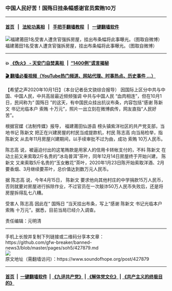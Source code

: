 ### 中国人民好苦！国殇日挂条幅感谢官员索贿10万
------------------------

#### [首页](https://github.com/gfw-breaker/banned-news3/blob/master/README.md) &nbsp;&nbsp;|&nbsp;&nbsp; [法轮功真相](https://github.com/begood0513/basic/blob/master/README.md)  &nbsp;&nbsp;|&nbsp;&nbsp; [手把手翻墙教程](https://github.com/gfw-breaker/guides/wiki)  &nbsp;&nbsp;|&nbsp;&nbsp; [一键翻墙软件](https://github.com/gfw-breaker/nogfw/blob/master/README.md)  



<div><img alt="福建莆田1名受害人遭贪官强拆房屋，挂出布条幅将此事曝光。（图取自微博）" src="https://img.soundofhope.org/2020-10/1601605682322.jpg"/>
<br/><figcaption class="caption">
 福建莆田1名受害人遭贪官强拆房屋，挂出布条幅将此事曝光。（图取自微博）
</figcaption></div><hr/>

#### 💥 [《伪火》 - 天安门自焚真相 ](http://158.247.195.190:10000/videos/blog/weihuo.html)&nbsp; |&nbsp; [“1400例”谎言揭秘  ](http://158.247.195.190:10000/videos/blog/jiexi1400.html)

#### [ 🎬  翻墙必看视频（YouTube热门频道、网站代理、时事热点、历史事件 ...）](https://github.com/gfw-breaker/links/blob/master/banned.md)

<div><div class="Content__Wrapper sc-1bvya0-0 grZQxZ">
 <p class="meta-top">
  <span class="meta">
   【希望之声2020年10月1日】（本台记者岳文骁综合报导）
  </span>
  因国际上区分中共与中国、中国人民，中共高层最近频频强调
  <ok href="/term/338038">
   中共与中国人民
  </ok>
  “血肉相连”，但在10月1日，民间称为“
  <ok href="/term/50054">
   国殇日
  </ok>
  ”的这天，有中国民众挂出抗议布条，内容包括“感谢
  <ok href="/term/388729">
   陈新文
  </ok>
  书记光临本户
  <ok href="/term/388723">
   索贿
  </ok>
  十万元”，照片一出立刻在微博疯传，网友直指“人民好苦”。
 </p>
 <p>
  根据官媒《法制传媒》报导，
  <ok href="/term/388720">
   福建莆田仙游县
  </ok>
  榜头镇紫洋社区的共产党支部，当地书记
  <ok href="/term/388729">
   陈新文
  </ok>
  把正在兴建房屋的村民当成提款机，村民
  <ok href="/term/388726">
   陈志高
  </ok>
  向当局检举，指
  <ok href="/term/388729">
   陈新文
  </ok>
  从去年11月房屋兴建期间，以手续审批不过为由，成功
  <ok href="/term/388723">
   索贿
  </ok>
  10万人民币。
 </p>
 <div class="AD_Embed__Wrap-sc-1xslmin-0 igMuqX module desktop">
  <div>
  </div>
 </div>
 <p>
  <ok href="/term/388726">
   陈志高
  </ok>
  说，被逼迫付出的这笔贿款是用家人的信用卡转帐支付的，不料
  <ok href="/term/388729">
   陈新文
  </ok>
  在动土前又来索取2斤名贵的“冰岛普洱”茶叶，同年12月14日房屋终于开始兴建，
  <ok href="/term/388729">
   陈新文
  </ok>
  又来索取5斤名贵的“玉女散花”茶叶，2020年1月23日陈开始索取洋酒、2月要香烟、3月继续要茶叶，总价值达到数万元人民币。
 </p>
 <p>
  据
  <ok href="/term/388726">
   陈志高
  </ok>
  说，今年4月15日，
  <ok href="/term/388729">
   陈新文
  </ok>
  要求他向其他村庄的中学捐款15万人民币，否则就要对房屋进行拆除作业，不过官员在一次敲诈50万人民币失败后，还是将房屋拆得乱七八糟。
 </p>
 <p>
  受害人
  <ok href="/term/388726">
   陈志高
  </ok>
  因此在“
  <ok href="/term/50054">
   国殇日
  </ok>
  ”当天挂出布条，写上“感谢
  <ok href="/term/388729">
   陈新文
  </ok>
  书记光临本户
  <ok href="/term/388723">
   索贿
  </ok>
  十万元”。据悉，目前当局已经介入调查。
 </p>
 <p class="meta-btm">
  责任编辑：元明清
 </p>
</div>
</div>
<hr/>
手机上长按并复制下列链接或二维码分享本文章：<br/>
https://github.com/gfw-breaker/banned-news3/blob/master/pages/soh5/427879.md <br/>
<a href='https://github.com/gfw-breaker/banned-news3/blob/master/pages/soh5/427879.md'><img src='https://github.com/gfw-breaker/banned-news3/blob/master/pages/soh5/427879.md.png'/></a> <br/>
原文地址（需翻墙访问）：https://www.soundofhope.org/post/427879


------------------------
#### [首页](https://github.com/gfw-breaker/banned-news3/blob/master/README.md) &nbsp;|&nbsp; [一键翻墙软件](https://github.com/gfw-breaker/nogfw/blob/master/README.md) &nbsp;| [《九评共产党》](https://github.com/gfw-breaker/9ping.md/blob/master/README.md#九评之一评共产党是什么) | [《解体党文化》](https://github.com/gfw-breaker/jtdwh.md/blob/master/README.md) | [《共产主义的终极目的》](https://github.com/gfw-breaker/gczydzjmd.md/blob/master/README.md)


<img src='http://gfw-breaker.win/banned-news3/pages/soh5/427879.md' width='0px' height='0px'/>